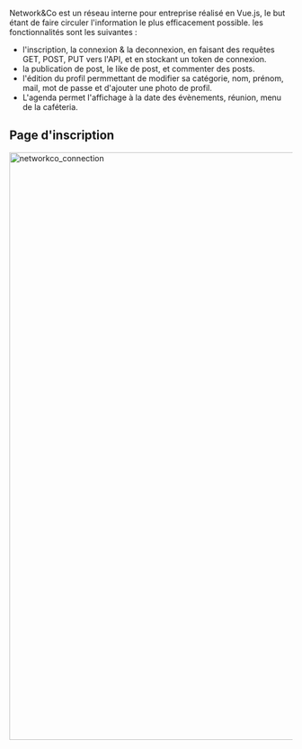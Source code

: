 
Network&Co est un réseau interne pour entreprise réalisé en Vue.js, le but étant de faire circuler l'information le plus efficacement possible. les fonctionnalités sont les suivantes :
- l'inscription, la connexion & la deconnexion, en faisant des requêtes GET, POST, PUT vers l'API, et en stockant un token de connexion.
- la publication de post, le like de post, et commenter des posts.
- l'édition du profil permmettant de modifier sa catégorie, nom, prénom, mail, mot de passe et d'ajouter une photo de profil.
- L'agenda permet l'affichage à la date des évènements, réunion, menu de la caféteria.

## Page  d'inscription
<img width="1043" alt="networkco_connection" src="https://user-images.githubusercontent.com/82278000/114851196-d9127500-9de1-11eb-8b5e-a89aece7988f.png">
